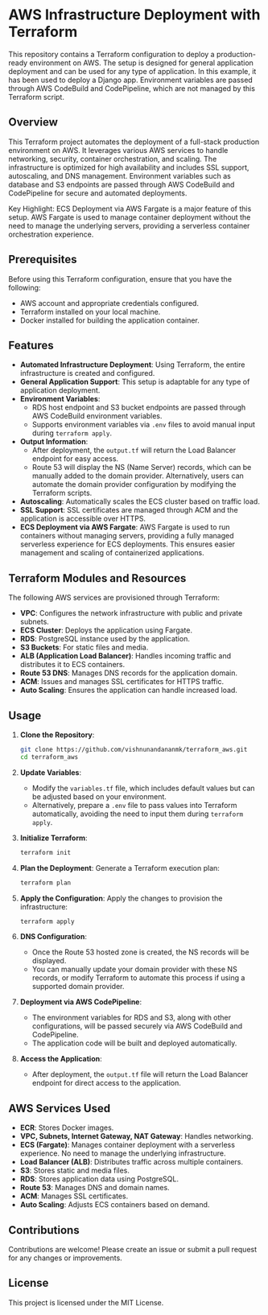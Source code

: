# AWS Infrastructure Deployment with Terraform

This repository contains a Terraform configuration to deploy a production-ready environment on AWS. The setup is designed for general application deployment and can be used for any type of application. In this example, it has been used to deploy a Django app. Environment variables are passed through AWS CodeBuild and CodePipeline, which are not managed by this Terraform script.

## Overview

This Terraform project automates the deployment of a full-stack production environment on AWS. It leverages various AWS services to handle networking, security, container orchestration, and scaling. The infrastructure is optimized for high availability and includes SSL support, autoscaling, and DNS management. Environment variables such as database and S3 endpoints are passed through AWS CodeBuild and CodePipeline for secure and automated deployments.

Key Highlight: ECS Deployment via AWS Fargate is a major feature of this setup. AWS Fargate is used to manage container deployment without the need to manage the underlying servers, providing a serverless container orchestration experience.

## Prerequisites

Before using this Terraform configuration, ensure that you have the following:

- AWS account and appropriate credentials configured.
- Terraform installed on your local machine.
- Docker installed for building the application container.

## Features

- **Automated Infrastructure Deployment**: Using Terraform, the entire infrastructure is created and configured.
- **General Application Support**: This setup is adaptable for any type of application deployment.
- **Environment Variables**: 
  - RDS host endpoint and S3 bucket endpoints are passed through AWS CodeBuild environment variables.
  - Supports environment variables via `.env` files to avoid manual input during `terraform apply`.
- **Output Information**: 
  - After deployment, the `output.tf` will return the Load Balancer endpoint for easy access.
  - Route 53 will display the NS (Name Server) records, which can be manually added to the domain provider. Alternatively, users can automate the domain provider configuration by modifying the Terraform scripts.
- **Autoscaling**: Automatically scales the ECS cluster based on traffic load.
- **SSL Support**: SSL certificates are managed through ACM and the application is accessible over HTTPS.
- **ECS Deployment via AWS Fargate**:
AWS Fargate is used to run containers without managing servers, providing a fully managed serverless experience for ECS deployments. This ensures easier management and scaling of containerized applications.

## Terraform Modules and Resources

The following AWS services are provisioned through Terraform:

- **VPC**: Configures the network infrastructure with public and private subnets.
- **ECS Cluster**: Deploys the application using Fargate.
- **RDS**: PostgreSQL instance used by the application.
- **S3 Buckets**: For static files and media.
- **ALB (Application Load Balancer)**: Handles incoming traffic and distributes it to ECS containers.
- **Route 53 DNS**: Manages DNS records for the application domain.
- **ACM**: Issues and manages SSL certificates for HTTPS traffic.
- **Auto Scaling**: Ensures the application can handle increased load.

## Usage

1. **Clone the Repository**:
   ```bash
   git clone https://github.com/vishnunandananmk/terraform_aws.git
   cd terraform_aws
   ```

2. **Update Variables**:
   - Modify the `variables.tf` file, which includes default values but can be adjusted based on your environment.
   - Alternatively, prepare a `.env` file to pass values into Terraform automatically, avoiding the need to input them during `terraform apply`.

3. **Initialize Terraform**:
   ```bash
   terraform init
   ```

4. **Plan the Deployment**:
   Generate a Terraform execution plan:
   ```bash
   terraform plan
   ```

5. **Apply the Configuration**:
   Apply the changes to provision the infrastructure:
   ```bash
   terraform apply
   ```

6. **DNS Configuration**:
   - Once the Route 53 hosted zone is created, the NS records will be displayed.
   - You can manually update your domain provider with these NS records, or modify Terraform to automate this process if using a supported domain provider.

7. **Deployment via AWS CodePipeline**:
   - The environment variables for RDS and S3, along with other configurations, will be passed securely via AWS CodeBuild and CodePipeline.
   - The application code will be built and deployed automatically.

8. **Access the Application**:
   - After deployment, the `output.tf` file will return the Load Balancer endpoint for direct access to the application.

## AWS Services Used

- **ECR**: Stores Docker images.
- **VPC, Subnets, Internet Gateway, NAT Gateway**: Handles networking.
- **ECS (Fargate)**: Manages container deployment with a serverless experience. No need to manage the underlying infrastructure.
- **Load Balancer (ALB)**: Distributes traffic across multiple containers.
- **S3**: Stores static and media files.
- **RDS**: Stores application data using PostgreSQL.
- **Route 53**: Manages DNS and domain names.
- **ACM**: Manages SSL certificates.
- **Auto Scaling**: Adjusts ECS containers based on demand.

## Contributions

Contributions are welcome! Please create an issue or submit a pull request for any changes or improvements.

## License

This project is licensed under the MIT License.

